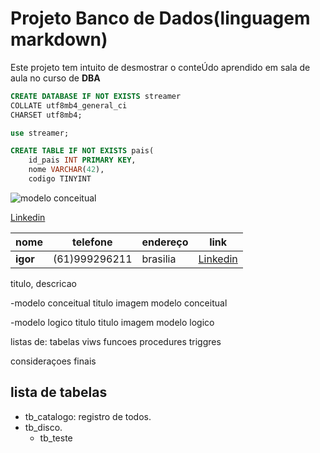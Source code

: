 # Projeto Banco de Dados(linguagem markdown)


Este projeto tem intuito de desmostrar o conteÚdo aprendido em sala de aula no curso de **DBA** 

```sql
CREATE DATABASE IF NOT EXISTS streamer
COLLATE utf8mb4_general_ci
CHARSET utf8mb4;

use streamer;

CREATE TABLE IF NOT EXISTS pais(
	id_pais INT PRIMARY KEY,
    nome VARCHAR(42),
    codigo TINYINT
```

![modelo conceitual](/img/conceitual.png)

[Linkedin](https://br.linkedin.com/in/igor-ferreira-desenvolvedor?trk=people-guest_people_search-card)



|nome|telefone|endereço|link|
|----|--------|--------|----|
|**igor**|(61)999296211|brasilia|[Linkedin]()|

titulo, descricao

-modelo conceitual
titulo
imagem modelo conceitual


-modelo logico titulo
titulo
imagem modelo logico


listas de:
tabelas
viws
funcoes
procedures
triggres



consideraçoes finais


<div>

## lista de tabelas
- tb_catalogo: registro de todos.
- tb_disco.
    - tb_teste